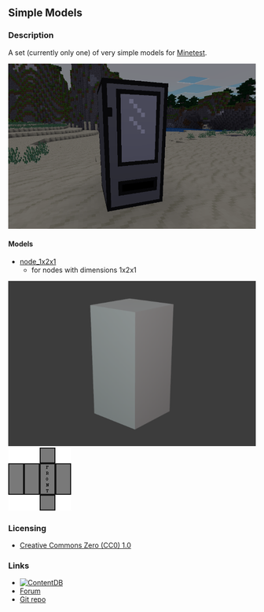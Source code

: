 
## Simple Models

### Description

A set (currently only one) of very simple models for [Minetest](https://www.minetest.net/).

![screenshot](screenshot.png)

#### Models

- [node_1x2x1](https://opengameart.org/node/129635)
	- for nodes with dimensions 1x2x1

![node_1x2x1_preview](previews/model.png) ![node_1x2x1_texture_map](previews/texture_map.png)

### Licensing

- [Creative Commons Zero (CC0) 1.0](https://creativecommons.org/publicdomain/zero/1.0/)

### Links

- [![ContentDB](https://content.minetest.net/packages/AntumDeluge/simple_models/shields/title/)](https://content.minetest.net/packages/AntumDeluge/simple_models/)
- [Forum](https://forum.minetest.net/viewtopic.php?t=27176)
- [Git repo](https://github.com/AntumMT/mod-simple_models)
